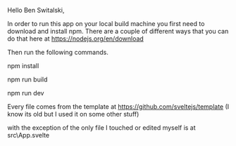 
Hello Ben Switalski,

In order to run this app on your local build machine you first need to download and install npm. There are a couple of different ways that you can do that here at https://nodejs.org/en/download

Then run the following commands. 

npm install

npm run build

npm run dev

Every file comes from the template at https://github.com/sveltejs/template (I know its old but I used it on some other stuff)

with the exception of the only file I touched or edited myself is at src\App.svelte